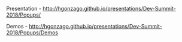 Presentation - http://hgonzago.github.io/presentations/Dev-Summit-2018/Popups/

Demos - http://hgonzago.github.io/presentations/Dev-Summit-2018/Popups/Demos
